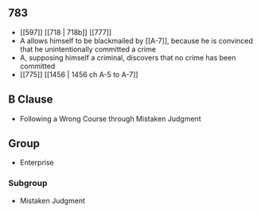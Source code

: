 ## 783
- [[597]] [[718 | 718b]] [[777]] 
- A allows himself to be blackmailed by [[A-7]], because he is convinced that he unintentionally committed a crime
- A, supposing himself a criminal, discovers that no crime has been committed
- [[775]] [[1456 | 1456 ch A-5 to A-7]] 

## B Clause
- Following a Wrong Course through Mistaken Judgment

## Group
- Enterprise

### Subgroup
- Mistaken Judgment

